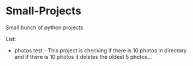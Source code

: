 # Small-Projects
Small bunch of python projects

List:
- photos test - This project is checking if there is 10 photos in directory and if there is 10 photos it deletes the oldest 5 photos...  
